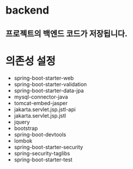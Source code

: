 # backend
프로젝트의 백엔드 코드가 저장됩니다.
---
# 의존성 설정
- spring-boot-starter-web
- spring-boot-starter-validation
- spring-boot-starter-data-jpa
- mysql-connector-java
- tomcat-embed-jasper
- jakarta.servlet.jsp.jstl-api
- jakarta.servlet.jsp.jstl
- jquery
- bootstrap
- spring-boot-devtools
- lombok
- spring-boot-starter-security
- spring-security-taglibs
- spring-boot-starter-test
